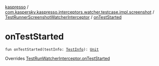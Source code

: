 [kaspresso](../../index.md) / [com.kaspersky.kaspresso.interceptors.watcher.testcase.impl.screenshot](../index.md) / [TestRunnerScreenshotWatcherInterceptor](index.md) / [onTestStarted](./on-test-started.md)

# onTestStarted

`fun onTestStarted(testInfo: `[`TestInfo`](../../com.kaspersky.kaspresso.testcases.models.info/-test-info/index.md)`): `[`Unit`](https://kotlinlang.org/api/latest/jvm/stdlib/kotlin/-unit/index.html)

Overrides [TestRunWatcherInterceptor.onTestStarted](../../com.kaspersky.kaspresso.interceptors.watcher.testcase/-test-run-watcher-interceptor/on-test-started.md)

